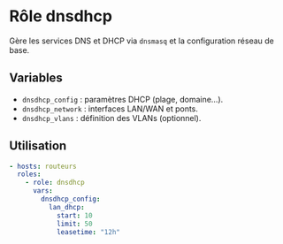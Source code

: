 # Rôle dnsdhcp

Gère les services DNS et DHCP via `dnsmasq` et la configuration réseau de base.

## Variables
- `dnsdhcp_config` : paramètres DHCP (plage, domaine…).
- `dnsdhcp_network` : interfaces LAN/WAN et ponts.
- `dnsdhcp_vlans` : définition des VLANs (optionnel).

## Utilisation
```yaml
- hosts: routeurs
  roles:
    - role: dnsdhcp
      vars:
        dnsdhcp_config:
          lan_dhcp:
            start: 10
            limit: 50
            leasetime: "12h"
```
